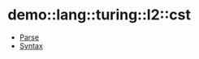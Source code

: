 # demo::lang::turing::l2::cst


   * [Parse](Library/demo/lang/turing/l2/cst/Parse.md)
   * [Syntax](Library/demo/lang/turing/l2/cst/Syntax.md)